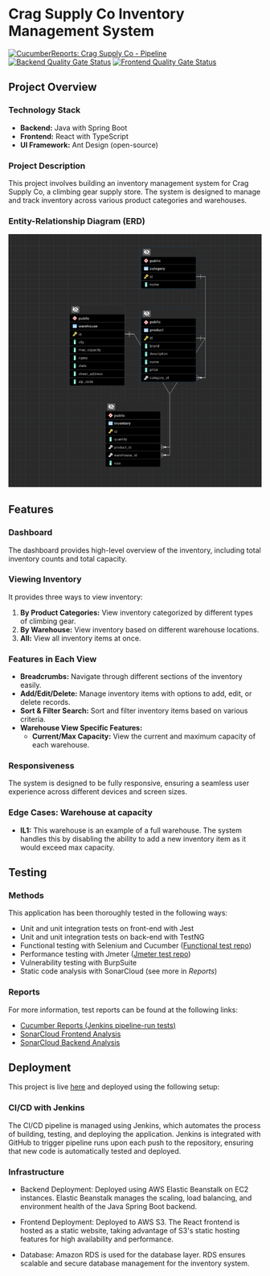 # Crag Supply Co Inventory Management System

[![CucumberReports: Crag Supply Co - Pipeline](https://messages.cucumber.io/api/report-collections/4836ff78-3584-4e46-8548-5e7674dc4321/badge)](https://reports.cucumber.io/report-collections/4836ff78-3584-4e46-8548-5e7674dc4321)
[![Backend Quality Gate Status](https://sonarcloud.io/api/project_badges/measure?project=brittshook_inventory-mgmt-p1&metric=alert_status)](https://sonarcloud.io/summary/new_code?id=brittshook_inventory-mgmt-p1)
[![Frontend Quality Gate Status](https://sonarcloud.io/api/project_badges/measure?project=mgmt-p1&metric=alert_status)](https://sonarcloud.io/summary/new_code?id=mgmt-p1)

## Project Overview

### Technology Stack

- **Backend:** Java with Spring Boot
- **Frontend:** React with TypeScript
- **UI Framework:** Ant Design (open-source)

### Project Description

This project involves building an inventory management system for Crag Supply Co, a climbing gear supply store. The system is designed to manage and track inventory across various product categories and warehouses.

### Entity-Relationship Diagram (ERD)

![](Crag_Supply_ERD.png)

## Features

### Dashboard

The dashboard provides high-level overview of the inventory, including total inventory counts and total capacity.

### Viewing Inventory

It provides three ways to view inventory:

1. **By Product Categories:** View inventory categorized by different types of climbing gear.
2. **By Warehouse:** View inventory based on different warehouse locations.
3. **All:** View all inventory items at once.

### Features in Each View

- **Breadcrumbs:** Navigate through different sections of the inventory easily.
- **Add/Edit/Delete:** Manage inventory items with options to add, edit, or delete records.
- **Sort & Filter Search:** Sort and filter inventory items based on various criteria.
- **Warehouse View Specific Features:**
  - **Current/Max Capacity:** View the current and maximum capacity of each warehouse.

### Responsiveness

The system is designed to be fully responsive, ensuring a seamless user experience across different devices and screen sizes.

### Edge Cases: Warehouse at capacity

- **IL1:** This warehouse is an example of a full warehouse. The system handles this by disabling the ability to add a new inventory item as it would exceed max capacity.

## Testing

### Methods

This application has been thoroughly tested in the following ways:

- Unit and unit integration tests on front-end with Jest
- Unit and unit integration tests on back-end with TestNG
- Functional testing with Selenium and Cucumber ([Functional test repo](https://github.com/daniel413x/project-two-functional-tests))
- Performance testing with Jmeter ([Jmeter test repo](https://github.com/daniel413x/project-two-performance-tests))
- Vulnerability testing with BurpSuite
- Static code analysis with SonarCloud (see more in _Reports_)

### Reports

For more information, test reports can be found at the following links:

- [Cucumber Reports (Jenkins pipeline-run tests)](https://reports.cucumber.io/report-collections/4836ff78-3584-4e46-8548-5e7674dc4321)
- [SonarCloud Frontend Analysis](https://sonarcloud.io/project/overview?id=brittshook_inventory-mgmt-p1)
- [SonarCloud Backend Analysis](https://sonarcloud.io/project/overview?id=brittshook_inventory-mgmt-p1)

## Deployment

This project is live [here](http://crag-supply-co-client.s3-website-us-east-1.amazonaws.com/) and deployed using the following setup:

### CI/CD with Jenkins

The CI/CD pipeline is managed using Jenkins, which automates the process of building, testing, and deploying the application. Jenkins is integrated with GitHub to trigger pipeline runs upon each push to the repository, ensuring that new code is automatically tested and deployed.

### Infrastructure

- Backend Deployment: Deployed using AWS Elastic Beanstalk on EC2 instances. Elastic Beanstalk manages the scaling, load balancing, and environment health of the Java Spring Boot backend.

- Frontend Deployment: Deployed to AWS S3. The React frontend is hosted as a static website, taking advantage of S3's static hosting features for high availability and performance.

- Database: Amazon RDS is used for the database layer. RDS ensures scalable and secure database management for the inventory system.